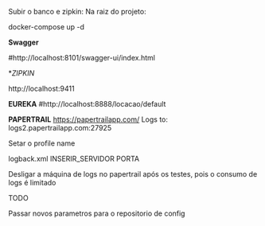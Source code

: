 
Subir o banco e zipkin:
Na raiz do projeto:

docker-compose up -d

**Swagger**

#http://localhost:8101/swagger-ui/index.html

**ZIPKIN*

http://localhost:9411

**EUREKA**
#http://localhost:8888/locacao/default


**PAPERTRAIL**
https://papertrailapp.com/
Logs to: logs2.papertrailapp.com:27925

Setar o profile name
<springProfile name="default">

logback.xml
<syslogHost>INSERIR_SERVIDOR</syslogHost>
<port>PORTA</port>

Desligar a máquina de logs no papertrail após os testes,
pois o consumo de logs é limitado


TODO

Passar novos parametros para o repositorio de config
